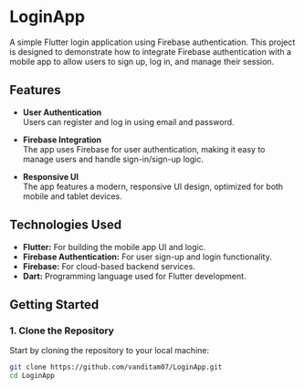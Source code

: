 # LoginApp

A simple Flutter login application using Firebase authentication. This project is designed to demonstrate how to integrate Firebase authentication with a mobile app to allow users to sign up, log in, and manage their session.

## Features

- **User Authentication**  
  Users can register and log in using email and password.
  
- **Firebase Integration**  
  The app uses Firebase for user authentication, making it easy to manage users and handle sign-in/sign-up logic.

- **Responsive UI**  
  The app features a modern, responsive UI design, optimized for both mobile and tablet devices.

## Technologies Used

- **Flutter:** For building the mobile app UI and logic.
- **Firebase Authentication:** For user sign-up and login functionality.
- **Firebase:** For cloud-based backend services.
- **Dart:** Programming language used for Flutter development.

## Getting Started

### 1. Clone the Repository

Start by cloning the repository to your local machine:

```bash
git clone https://github.com/vanditam07/LoginApp.git
cd LoginApp
